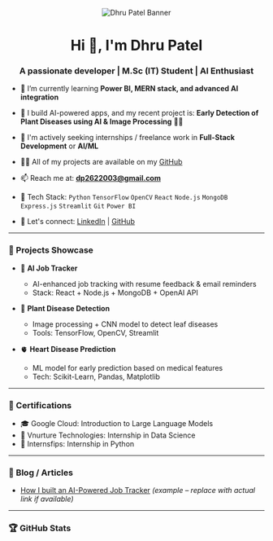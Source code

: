 <p align="center">
  <img src="https://github.com/dhru-patel26/dhru-patel26/blob/main/assets/banner.png" alt="Dhru Patel Banner" />
</p>

<h1 align="center">Hi 👋, I'm Dhru Patel</h1>
<h3 align="center">A passionate developer | M.Sc (IT) Student | AI Enthusiast</h3>



- 🌱 I’m currently learning **Power BI, MERN stack, and advanced AI integration**

- 🧠 I build AI-powered apps, and my recent project is:
  **Early Detection of Plant Diseases using AI & Image Processing** 🌿🤖

- 💼 I'm actively seeking internships / freelance work in **Full-Stack Development** or **AI/ML**

- 👨‍💻 All of my projects are available on my [GitHub](https://github.com/dhru-patel26)

- 📫 Reach me at: **dp2622003@gmail.com**

- 🧰 Tech Stack:
  `Python` `TensorFlow` `OpenCV` `React` `Node.js` `MongoDB` `Express.js` `Streamlit` `Git` `Power BI`

- 🔗 Let's connect:
  [LinkedIn](https://www.linkedin.com/in/dhru-patel26/) | [GitHub](https://github.com/dhru-patel26)

---

### 🚀 Projects Showcase

- 🎯 **AI Job Tracker**
  - AI-enhanced job tracking with resume feedback & email reminders
  - Stack: React + Node.js + MongoDB + OpenAI API

- 🌿 **Plant Disease Detection**
  - Image processing + CNN model to detect leaf diseases
  - Tools: TensorFlow, OpenCV, Streamlit

- 🫀 **Heart Disease Prediction**
  - ML model for early prediction based on medical features
  - Tech: Scikit-Learn, Pandas, Matplotlib

---

### 📄 Certifications

- 🎓 Google Cloud: Introduction to Large Language Models
- 🧪 Vnurture Technologies: Internship in Data Science
- 🐍 Internsfips: Internship in Python

---

### 📝 Blog / Articles

- [How I built an AI-Powered Job Tracker](https://www.linkedin.com/in/dhru-patel26/) *(example – replace with actual link if available)*

---

### 🏆 GitHub Stats

<p align="center">
  <img src="https://github-readme-stats.vercel.app/api?username=dhru

